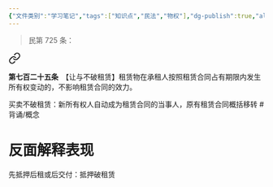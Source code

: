 ```yaml
---
{"文件类别":"学习笔记","tags":["知识点","民法","物权"],"dg-publish":true,"aliases":["买卖不破租赁"],"permalink":"/学习笔记studyup/物权法学/让与不破租赁/","dgPassFrontmatter":true,"created":"2024-09-29T08:58:02.053+08:00","updated":"2024-10-31T10:18:13.519+08:00"}
---
```


>民第 725 条：
<div class="transclusion internal-embed is-loaded"><a class="markdown-embed-link" href="/////#t725" aria-label="Open link"><svg xmlns="http://www.w3.org/2000/svg" width="24" height="24" viewBox="0 0 24 24" fill="none" stroke="currentColor" stroke-width="2" stroke-linecap="round" stroke-linejoin="round" class="svg-icon lucide-link"><path d="M10 13a5 5 0 0 0 7.54.54l3-3a5 5 0 0 0-7.07-7.07l-1.72 1.71"></path><path d="M14 11a5 5 0 0 0-7.54-.54l-3 3a5 5 0 0 0 7.07 7.07l1.71-1.71"></path></svg></a><div class="markdown-embed">



**第七百二十五条**　【让与不破租赁】租赁物在承租人按照租赁合同占有期限内发生所有权变动的，不影响租赁合同的效力。 

</div></div>


买卖不破租赁：新所有权人自动成为租赁合同的当事人，原有租赁合同概括移转 #背诵/概念 

# 反面解释表现
先抵押后租或后交付：抵押破租赁